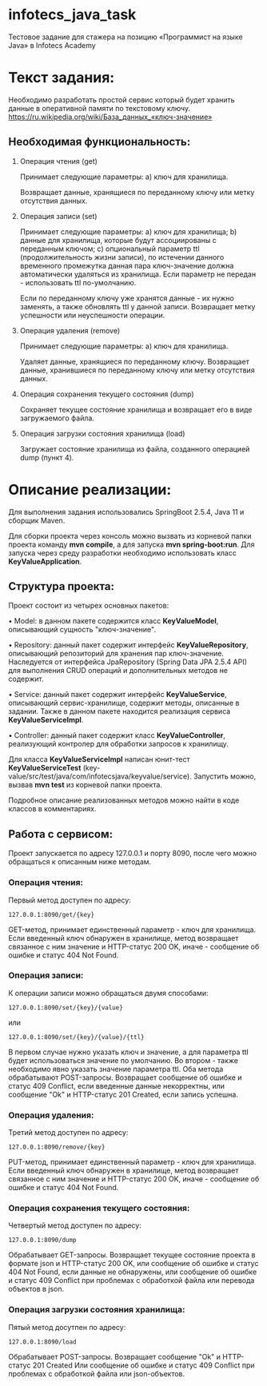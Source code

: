 # infotecs_java_task
Тестовое задание для стажера на позицию «Программист на языке Java» в Infotecs Academy
# Текст задания:
Необходимо разработать простой сервис который будет хранить данные в оперативной памяти по текстовому ключу. 
https://ru.wikipedia.org/wiki/База_данных_«ключ-значение»

## Необходимая функциональность:

1. Операция чтения (get)

	Принимает следующие параметры:
		a) ключ для хранилища.
		
	Возвращает данные, хранящиеся по переданному ключу или метку отсутствия данных.
	
2. Операция записи (set)

	Принимает следующие параметры:
		a) ключ для хранилища;
		b) данные для хранилища, которые будут ассоциированы с переданным ключом;
		c) опциональный параметр ttl (продолжительность жизни записи), 
			по истечении данного временного промежутка данная пара ключ-значение должна автоматически удаляться из хранилища.
			Если параметр не передан - использовать ttl по-умолчанию.

	Если по переданному ключу уже хранятся данные - их нужно заменять, а также обновлять ttl у данной записи.
	Возвращает метку успешности или неуспешности операции.

3. Операция удаления (remove)

	Принимает следующие параметры:
		a) ключ для хранилища.

	Удаляет данные, хранящиеся по переданному ключу.
	Возвращает данные, хранившиеся по переданному ключу или метку отсутствия данных.

4. Операция сохранения текущего состояния (dump)

	Сохраняет текущее состояние хранилища и возвращает его в виде загружаемого файла.
	
5. Операция загрузки состояния хранилища (load)

	Загружает состояние хранилища из файла, созданного операцией dump (пункт 4).

# Описание реализации:
Для выполнения задания использовались SpringBoot 2.5.4, Java 11 и сборщик Maven.

Для сборки проекта через консоль можно вызвать из корневой папки проекта команду **mvn compile**, а для запуска **mvn spring-boot:run**. Для запуска через среду разработки необходимо использовать класс **KeyValueApplication**.

## Структура проекта:

Проект состоит из четырех основных пакетов:

• Model: в данном пакете содержится класс **KeyValueModel**, описывающий сущность "ключ-значение".

• Repository: данный пакет содержит интерфейс **KeyValueRepository**, описывающий репозиторий для хранения пар ключ-значение. Наследуется от интерфейса JpaRepository (Spring Data JPA 2.5.4 API) для выполнения CRUD операций и дополнительных методов не содержит.

• Service: данный пакет содержит интерфейс **KeyValueService**, описывающий сервис-хранилище, содержит методы, описанные в задании. Также в данном пакете находится реализация сервиса **KeyValueServiceImpl**.

• Controller: данный пакет содержит класс **KeyValueController**, реализующий контролер для обработки запросов к хранилищу.

Для класса **KeyValueServiceImpl** написан юнит-тест **KeyValueServiceTest** (key-value/src/test/java/com/infotecsjava/keyvalue/service). Запустить можно, вызвав **mvn test** из корневой папки проекта.

Подробное описание реализованных методов можно найти в коде классов в комментариях.

## Работа с сервисом:

Проект запускается по адресу 127.0.0.1 и порту 8090, после чего можно обращаться к описанным ниже методам.

### Операция чтения:
Первый метод доступен по адресу:
```
127.0.0.1:8090/get/{key}
```
GET-метод, принимает единственный параметр - ключ для хранилища.
Если введенный ключ обнаружен в хранилище, метод возвращает связанное с ним значение  и HTTP-статус 200 OK, иначе - сообщение об ошибке и статус 404 Not Found.

### Операция записи:
К операции записи можно обращаться двумя способами:
```
127.0.0.1:8090/set/{key}/{value}
```
или
```
127.0.0.1:8090/set/{key}/{value}/{ttl}
```
В первом случае нужно указать ключ и значение, а для параметра ttl будет использоваться значение по умолчанию. Во втором - также необходимо явно указать значение параметра ttl.
Оба метода обрабатывают POST-запросы.
Возвращает сообщение об ошибке и статус 409 Conflict, если введенные данные некорректны, или сообщение "Ok" и HTTP-статус 201 Created, если запись успешна.

### Операция удаления:
Третий метод доступен по адресу:
```
127.0.0.1:8090/remove/{key}
```
PUT-метод, принимает единственный параметр - ключ для хранилища.
Если введенный ключ обнаружен в хранилище, метод возвращает связанное с ним значение  и HTTP-статус 200 OK, иначе - сообщение об ошибке и статус 404 Not Found.

### Операция сохранения текущего состояния:
Четвертый метод доступен по адресу:
```
127.0.0.1:8090/dump
```
Обрабатывает GET-запросы.
Возвращает текущее состояние проекта в формате json и HTTP-статус 200 OK, или сообщение об ошибке и статус 404 Not Found, если данные не обнаружены, или сообщение об ошибке и статус 409 Conflict при проблемах с обработкой файла или перевода объектов в json.

### Операция загрузки состояния хранилища:
Пятый метод досутпен по адресу:
```
127.0.0.1:8090/load
```
Обрабатывает POST-запросы.
Возвращает сообщение "Ok" и HTTP-статус 201 Created Или сообщение об ошибке и статус 409 Conflict при проблемах с обработкой файла или json-объектов.
